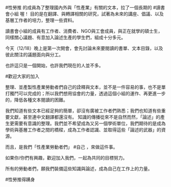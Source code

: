 ---
---
#性勞推 的成員為了整理國內外與「性產業」有關的文本，拉了一個長期的 #讀書會小組 喔！
目的是在翻譯、與轉譯相關的研究，試著為未來的講座、倡議、以及基層工作者的培力，整理一些資料。

讀書會小組的成員有工作者、消費者、NGO與工會成員，與正在就學的碩士生，同樣關心議題、有意加入論述生產的學生們，組成十分多元。

 今天（12/18）晚上是第一次開會，會先討論未來要閱讀的書單、文本目錄，以及彼此關注的議題面向與分工。

也許這只是一個開始，也許我們現在的人並不多。

#歡迎大家的加入

整理、並產製性產業勞動者們自己的詮釋與文本，並不是一件容易的事，也不是單打獨鬥可以完成的；所以我們想用協會的力量，透過這個小組的運作、再更進一步的，降低各種文本閱讀的困難。

我們知道有些文本已經足夠的簡單，卻沒有廣被工作者們熟悉；我們也知道有些重要文獻，甚至連中文翻譯都還沒有。
知識的傳播從來不是自然而然，「論述」的產生更需要有意識的整理。我們並不希望成為又另一個學術單位，我們期待的是成為學術與基層工作者之間的橋樑，成為工作者認識、並取得這些「論述的武器」的資源。

而且，是我們「性產業勞動者們」 #自己 ，來做這件事。

如果你/你們有興趣，歡迎加入我們，一起為共同的目標努力。

所有的勞動者們，願我們裝備這些知識與論述，成為自己在工作上的力量。

#性勞推得踴身